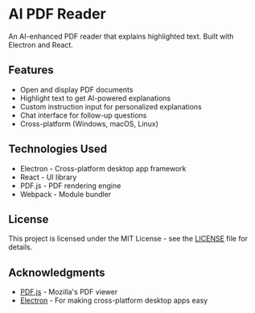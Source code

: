 # AI PDF Reader

An AI-enhanced PDF reader that explains highlighted text. Built with Electron and React.

## Features

- Open and display PDF documents
- Highlight text to get AI-powered explanations
- Custom instruction input for personalized explanations
- Chat interface for follow-up questions
- Cross-platform (Windows, macOS, Linux)

## Technologies Used

- Electron - Cross-platform desktop app framework
- React - UI library
- PDF.js - PDF rendering engine
- Webpack - Module bundler

## License

This project is licensed under the MIT License - see the [LICENSE](LICENSE) file for details.

## Acknowledgments

- [PDF.js](https://mozilla.github.io/pdf.js/) - Mozilla's PDF viewer
- [Electron](https://www.electronjs.org/) - For making cross-platform desktop apps easy